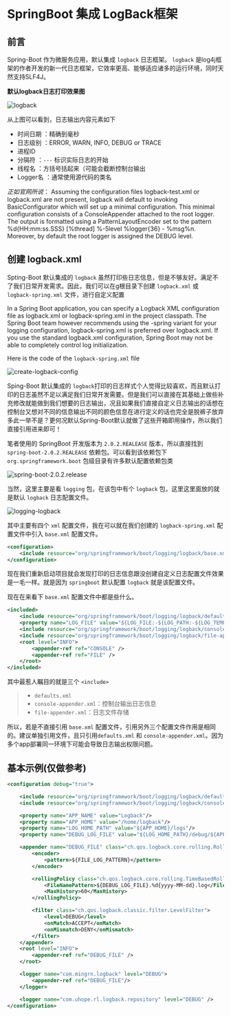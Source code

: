 # SpringBoot 集成 LogBack框架

## 前言

Spring-Boot 作为微服务应用，默认集成 `logback` 日志框架。
 `logback`  是log4j框架的作者开发的新一代日志框架，它效率更高、能够适应诸多的运行环境，同时天然支持SLF4J。

  **默认logback日志打印效果图**

![logback](images/logback.png)

 从上图可以看到，日志输出内容元素如下

  - 时间日期 ：精确到毫秒
  - 日志级别 ：ERROR, WARN, INFO, DEBUG or TRACE
  - 进程ID
  - 分隔符 ：`---` 标识实际日志的开始
  - 线程名 ：方括号括起来（可能会截断控制台输出
  - Logger名 ：通常使用源代码的类名

*正如官网所说*：
Assuming the configuration files logback-test.xml or logback.xml are not present, logback will default to invoking BasicConfigurator which will set up a minimal configuration. This minimal configuration consists of a ConsoleAppender attached to the root logger. The output is formatted using a PatternLayoutEncoder set to the pattern %d{HH:mm:ss.SSS} [%thread] %-5level %logger{36} - %msg%n. Moreover, by default the root logger is assigned the DEBUG level.

## 创建 logback.xml


Spting-Boot 默认集成的 `logback` 虽然打印些日志信息，但是不够友好。满足不了我们日常开发需求。因此，我们可以在g根目录下创建 `logback.xml`  或 `logback-spring.xml` 文件，进行自定义配置

In a Spring Boot application, you can specify a Logback XML configuration file as logback.xml or logback-spring.xml in the project classpath. The Spring Boot team however recommends using the -spring variant for your logging configuration,   logback-spring.xml is preferred over  logback.xml. If you use the standard logback.xml configuration, Spring Boot may not be able to completely control log initialization.

Here is the code of the `logback-spring.xml` file

![create-logback-config](images/create-logback-config.png)

Sping-Boot 默认集成的 `logback`打印的日志样式个人觉得比较喜欢，而且默认打印的日志虽然不足以满足我们日常开发需要。但是我们可以直接在其基础上做些补充修改就能做到我们想要的日志输出，况且如果我们直接自定义日志输出的话想在控制台又想对不同的信息输出不同的颜色信息在进行定义的话也完全是脱裤子放弃多此一举不是？更何况默认Spring-Boot默认就做了这些开箱即用操作，所以我们直接引用进来即可！

笔者使用的 SpringBoot 开发版本为 `2.0.2.REALEASE` 版本，所以直接找到 `spring-boot-2.0.2.REALEASE` 依赖包。可以看到该依赖包下 `org.springframework.boot` 包级目录有许多默认配置依赖包类

![spring-boot-2.0.2.release](images/spring-boot-2.0.2.release.png)

当然，这里主要是看 `logging` 包，在该包中有个 `logback` 包，这里这里面放的就是默认 `logback` 日志配置文件。

![logging-logback](images/logging-logback.png)

其中主要有四个 `xml` 配置文件，我在可以就在我们创建的 `logback-spring.xml` 配置文件中引入 `base.xml` 配置文件。

```xml
<configuration>
	<include resource="org/springframework/boot/logging/logback/base.xml" />
</configuration>
```

现在我们重新启动项目就会发现打印的日志信息跟没创建自定义日志配置文件效果是一毛一样。就是因为 `springboot` 默认配置 `logback` 就是该配置文件。

现在在来看下 `base.xml` 配置文件中都是些什么。

```xml
<included>
	<include resource="org/springframework/boot/logging/logback/defaults.xml" />
	<property name="LOG_FILE" value="${LOG_FILE:-${LOG_PATH:-${LOG_TEMP:-${java.io.tmpdir:-/tmp}}}/spring.log}"/>
	<include resource="org/springframework/boot/logging/logback/console-appender.xml" />
	<include resource="org/springframework/boot/logging/logback/file-appender.xml" />
	<root level="INFO">
		<appender-ref ref="CONSOLE" />
		<appender-ref ref="FILE" />
	</root>
</included>
```

 其中最惹人瞩目的就是三个 `<include>`

> - `defaults.xml`
> - `console-appender.xml`：控制台输出日志信息
> - `file-appender.xml`：日志文件存储

所以，若是不直接引用 `base.xml` 配置文件，引用另外三个配置文件作用是相同的。建议单独引用文件，且只引用`defaults.xml` 和 `console-appender.xml`。因为多个app部署同一环境下可能会导致日志输出权限问题。

## 基本示例(仅做参考)

```xml
<configuration debug="true">

	<include resource="org/springframework/boot/logging/logback/defaults.xml" />
	<include resource="org/springframework/boot/logging/logback/console-appender.xml" />

	<property name="APP_NAME" value="Logback"/>
	<property name="APP_HOME" value="/home/logback"/>
	<property name="LOG_HOME_PATH" value="${APP_HOME}/logs"/>
	<property name="DEBUG_LOG_FILE" value="${LOG_HOME_PATH}/debug/${APP_NAME}_debug" />

	<appender name="DEBUG_FILE" class="ch.qos.logback.core.rolling.RollingFileAppender">
		<encoder>
			<pattern>${FILE_LOG_PATTERN}</pattern>
		</encoder>

		<rollingPolicy class="ch.qos.logback.core.rolling.TimeBasedRollingPolicy">
			<FileNamePattern>${DEBUG_LOG_FILE}.%d{yyyy-MM-dd}.log</FileNamePattern>
			<MaxHistory>60</MaxHistory>
		</rollingPolicy>

		<filter class="ch.qos.logback.classic.filter.LevelFilter">
			<level>DEBUG</level>
			<onMatch>ACCEPT</onMatch>
			<onMismatch>DENY</onMismatch>
		</filter>
	</appender>
	<root level="INFO">
		<appender-ref ref="DEBUG_FILE" />
	</root>

	<logger name="com.mingrn.logback" level="DEBUG">
		<appender-ref ref="DEBUG_FILE"/>
	</logger>

	<logger name="com.uhope.rl.logback.repository" level="DEBUG" />
</configuration>
```
